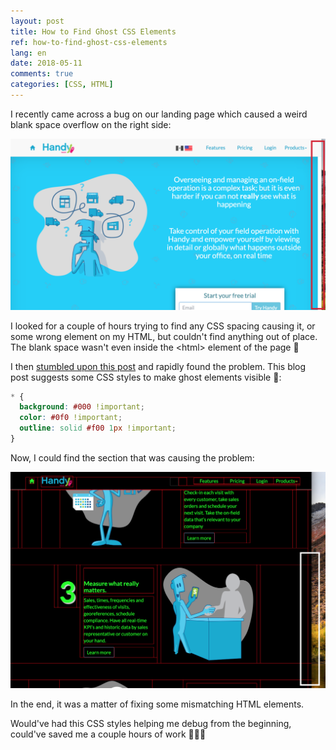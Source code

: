 ```yaml
---
layout: post
title: How to Find Ghost CSS Elements
ref: how-to-find-ghost-css-elements
lang: en
date: 2018-05-11
comments: true
categories: [CSS, HTML]
---
```


I recently came across a bug on our landing page which caused a weird blank space overflow on the right side:

![Landing page with extra white space on right side][landing-page-bug]

I looked for a couple of hours trying to find any CSS spacing causing it, or some wrong element on my HTML, but couldn't find anything out of place. The blank space wasn't even inside the &lt;html&gt; element of the page 🧐

I then [stumbled upon this post](http://wernull.com/2013/04/debug-ghost-css-elements-causing-unwanted-scrolling/) and rapidly found the problem. This blog post suggests some CSS styles to make ghost elements visible 👻:

```css
* {
  background: #000 !important;
  color: #0f0 !important;
  outline: solid #f00 1px !important;
}
```

Now, I could find the section that was causing the problem:

![Landing page with ghost elements visible][landing-page-ghost]

In the end, it was a matter of fixing some mismatching HTML elements.

Would've had this CSS styles helping me debug from the beginning, could've saved me a couple hours of work 🤦🏻‍♂️


[landing-page-bug]: /assets/find-ghost-css-elements/landing-page-bug.png "Landing page with extra white space on right side"

[landing-page-ghost]: /assets/find-ghost-css-elements/landing-page-ghost.png "Landing page with ghost elements visible"